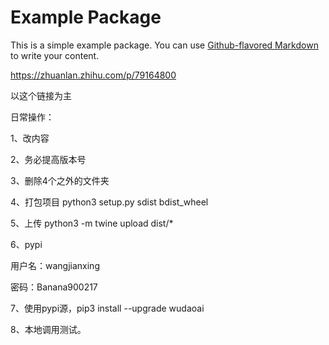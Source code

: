 # Example Package

This is a simple example package. You can use
[Github-flavored Markdown](https://guides.github.com/features/mastering-markdown/)
to write your content.

https://zhuanlan.zhihu.com/p/79164800

以这个链接为主



日常操作：

1、改内容

2、务必提高版本号

3、删除4个之外的文件夹

4、打包项目   python3 setup.py sdist bdist_wheel

5、上传  python3 -m twine upload dist/*

6、pypi

用户名：wangjianxing

密码：Banana900217

7、使用pypi源，pip3 install --upgrade wudaoai

8、本地调用测试。